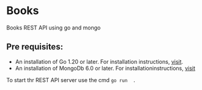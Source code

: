 # Books
Books REST API using go and mongo

## Pre requisites:

- An installation of Go 1.20 or later. For installation instructions, [visit](https://go.dev/doc/install).
- An installation of MongoDb 6.0 or later. For installationinstructions, [visit](https://www.mongodb.com/docs/manual/installation/) 

To start thr REST API server use the cmd
`go run  .`